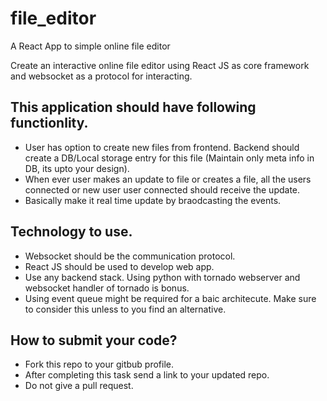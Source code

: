 # file_editor
A React App to simple online file editor

Create an interactive online file editor using React JS as core framework and websocket as a protocol for interacting. 

## This application should have following functionlity.
- User has option to create new files from frontend. Backend should create a DB/Local storage entry for this file (Maintain only meta info in DB, its upto your design).
- When ever user makes an update to file or creates a file, all the users connected or new user user connected should receive the update.
- Basically make it real time update by braodcasting the events.

## Technology to use.
- Websocket should be the communication protocol.
- React JS should be used to develop web app.
- Use any backend stack. Using python with tornado webserver and websocket handler of tornado is bonus.
- Using event queue might be required for a baic architecute. Make sure to consider this unless to you find an alternative.

## How to submit your code?
- Fork this repo to your gitbub profile.
- After completing this task send a link to your updated repo.
- Do not give a pull request.
